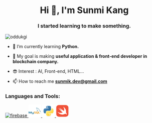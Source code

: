<h1 align="center">Hi 👋, I'm Sunmi Kang</h1>
<h3 align="center">I started learning to make something.</h3>

<p align="left"> <img src="https://komarev.com/ghpvc/?username=oddukgi&label=Profile%20views&color=0e75b6&style=flat" alt="oddukgi" /> </p>

- 🌱 I’m currently learning **Python.**

- 📱 My goal is making **useful application & front-end developer in blockchain company.**

- 😎 Interest : AI, Front-end, HTML... 

- 📫 How to reach me **sunmik.dev@gmail.com**

<h3 align="left">Languages and Tools:</h3>
<p align="left"> <a href="https://firebase.google.com/" target="_blank" rel="noreferrer"> <img src="https://www.vectorlogo.zone/logos/firebase/firebase-icon.svg" alt="firebase" width="40" height="40"/> </a> <a href="https://www.mysql.com/" target="_blank" rel="noreferrer"> <img src="https://raw.githubusercontent.com/devicons/devicon/master/icons/mysql/mysql-original-wordmark.svg" alt="mysql" width="40" height="40"/> </a> <a href="https://www.python.org" target="_blank" rel="noreferrer"> <img src="https://raw.githubusercontent.com/devicons/devicon/master/icons/python/python-original.svg" alt="python" width="40" height="40"/> </a> <a href="https://developer.apple.com/swift/" target="_blank" rel="noreferrer"> <img src="https://raw.githubusercontent.com/devicons/devicon/master/icons/swift/swift-original.svg" alt="swift" width="40" height="40"/> </a> </p>
